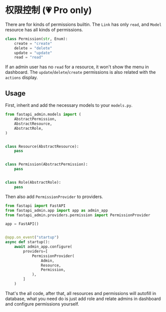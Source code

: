 # 权限控制 (💗 Pro only)

There are for kinds of permissions builtin. The `Link` has only `read`, and `Model` resource has all kinds of
permissions.

```python
class Permission(str, Enum):
    create = "create"
    delete = "delete"
    update = "update"
    read = "read"
```

If an admin user has no `read` for a resource, it won't show the menu in dashboard. The `update`/`delete`/`create`
permissions is also related with the `actions` display.

## Usage

First, inherit and add the necessary models to your `models.py`.

```python
from fastapi_admin.models import (
    AbstractPermission,
    AbstractResource,
    AbstractRole,
)


class Resource(AbstractResource):
    pass


class Permission(AbstractPermission):
    pass


class Role(AbstractRole):
    pass
```

Then also add `PermissionProvider` to providers.

```python
from fastapi import FastAPI
from fastapi_admin.app import app as admin_app
from fastapi_admin.providers.permission import PermissionProvider

app = FastAPI()


@app.on_event("startup")
async def startup():
    await admin_app.configure(
        providers=[
            PermissionProvider(
                Admin,
                Resource,
                Permission,
            ),
        ]
    )
```

That's the all code, after that, all resources and permissions will autofill in database, what you need do is just add
role and relate admins in dashboard and configure permissions yourself.

